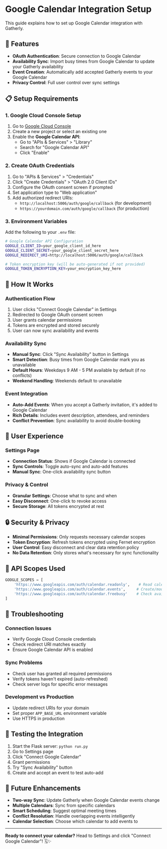 # Google Calendar Integration Setup

This guide explains how to set up Google Calendar integration with Gatherly.

## 🚀 **Features**

- **OAuth Authentication**: Secure connection to Google Calendar
- **Availability Sync**: Import busy times from Google Calendar to update your Gatherly availability
- **Event Creation**: Automatically add accepted Gatherly events to your Google Calendar
- **Privacy Control**: Full user control over sync settings

## 📋 **Setup Requirements**

### 1. Google Cloud Console Setup

1. Go to [Google Cloud Console](https://console.cloud.google.com/)
2. Create a new project or select an existing one
3. Enable the **Google Calendar API**:
   - Go to "APIs & Services" > "Library"
   - Search for "Google Calendar API"
   - Click "Enable"

### 2. Create OAuth Credentials

1. Go to "APIs & Services" > "Credentials"
2. Click "Create Credentials" > "OAuth 2.0 Client IDs"
3. Configure the OAuth consent screen if prompted
4. Set application type to "Web application"
5. Add authorized redirect URIs:
   - `http://localhost:5006/auth/google/callback` (for development)
   - `https://yourdomain.com/auth/google/callback` (for production)

### 3. Environment Variables

Add the following to your `.env` file:

```bash
# Google Calendar API Configuration
GOOGLE_CLIENT_ID=your_google_client_id_here
GOOGLE_CLIENT_SECRET=your_google_client_secret_here
GOOGLE_REDIRECT_URI=http://localhost:5006/auth/google/callback

# Token encryption key (will be auto-generated if not provided)
GOOGLE_TOKEN_ENCRYPTION_KEY=your_encryption_key_here
```

## 🔧 **How It Works**

### **Authentication Flow**
1. User clicks "Connect Google Calendar" in Settings
2. Redirected to Google OAuth consent screen
3. User grants calendar permissions
4. Tokens are encrypted and stored securely
5. User can now sync availability and events

### **Availability Sync**
- **Manual Sync**: Click "Sync Availability" button in Settings
- **Smart Detection**: Busy times from Google Calendar mark you as unavailable
- **Default Hours**: Weekdays 9 AM - 5 PM available by default (if no conflicts)
- **Weekend Handling**: Weekends default to unavailable

### **Event Integration**
- **Auto-Add Events**: When you accept a Gatherly invitation, it's added to Google Calendar
- **Rich Details**: Includes event description, attendees, and reminders
- **Conflict Prevention**: Sync availability to avoid double-booking

## 🎯 **User Experience**

### **Settings Page**
- **Connection Status**: Shows if Google Calendar is connected
- **Sync Controls**: Toggle auto-sync and auto-add features
- **Manual Sync**: One-click availability sync button

### **Privacy & Control**
- **Granular Settings**: Choose what to sync and when
- **Easy Disconnect**: One-click to revoke access
- **Secure Storage**: All tokens encrypted at rest

## 🔒 **Security & Privacy**

- **Minimal Permissions**: Only requests necessary calendar scopes
- **Token Encryption**: Refresh tokens encrypted using Fernet encryption
- **User Control**: Easy disconnect and clear data retention policy
- **No Data Retention**: Only stores what's necessary for sync functionality

## 📱 **API Scopes Used**

```python
GOOGLE_SCOPES = [
    'https://www.googleapis.com/auth/calendar.readonly',    # Read calendar events
    'https://www.googleapis.com/auth/calendar.events',     # Create/modify events  
    'https://www.googleapis.com/auth/calendar.freebusy'    # Check availability
]
```

## 🚨 **Troubleshooting**

### **Connection Issues**
- Verify Google Cloud Console credentials
- Check redirect URI matches exactly
- Ensure Google Calendar API is enabled

### **Sync Problems**
- Check user has granted all required permissions
- Verify tokens haven't expired (auto-refreshed)
- Check server logs for specific error messages

### **Development vs Production**
- Update redirect URIs for your domain
- Set proper `APP_BASE_URL` environment variable
- Use HTTPS in production

## 🎉 **Testing the Integration**

1. Start the Flask server: `python run.py`
2. Go to Settings page
3. Click "Connect Google Calendar"
4. Grant permissions
5. Try "Sync Availability" button
6. Create and accept an event to test auto-add

## 🔮 **Future Enhancements**

- **Two-way Sync**: Update Gatherly when Google Calendar events change
- **Multiple Calendars**: Sync from specific calendars
- **Smart Scheduling**: Suggest optimal meeting times
- **Conflict Resolution**: Handle overlapping events intelligently
- **Calendar Selection**: Choose which calendar to add events to

---

**Ready to connect your calendar?** Head to Settings and click "Connect Google Calendar"! 🗓️✨
